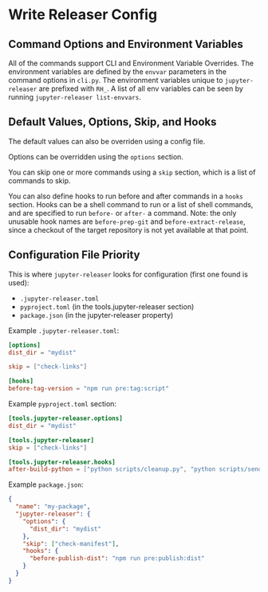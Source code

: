 # Write Releaser Config

## Command Options and Environment Variables

All of the commands support CLI and Environment Variable Overrides.
The environment variables are defined by the `envvar` parameters in the
command options in `cli.py`. The environment variables unique to
`jupyter-releaser` are prefixed with `RH_`. A list of all env variables can be seen
by running `jupyter-releaser list-envvars`.

## Default Values, Options, Skip, and Hooks

The default values can also be overriden using a config file.

Options can be overridden using the `options` section.

You can skip one or more commands using a `skip` section, which is a list of
commands to skip.

You can also define hooks to run before and after
commands in a `hooks` section. Hooks can be a shell command to run or
a list of shell commands, and are specified to run `before-` or `after-`
a command.
Note: the only unusable hook names are `before-prep-git` and `before-extract-release`, since a checkout of the target repository is not yet available at that point.

## Configuration File Priority

This is where `jupyter-releaser` looks for configuration (first one found is used):

- `.jupyter-releaser.toml`
- `pyproject.toml` (in the tools.jupyter-releaser section)
- `package.json` (in the jupyter-releaser property)

Example `.jupyter-releaser.toml`:

```toml
[options]
dist_dir = "mydist"

skip = ["check-links"]

[hooks]
before-tag-version = "npm run pre:tag:script"
```

Example `pyproject.toml` section:

```toml
[tools.jupyter-releaser.options]
dist_dir = "mydist"

[tools.jupyter-releaser]
skip = ["check-links"]

[tools.jupyter-releaser.hooks]
after-build-python = ["python scripts/cleanup.py", "python scripts/send_email.py"]
```

Example `package.json`:

```json
{
  "name": "my-package",
  "jupyter-releaser": {
    "options": {
      "dist_dir": "mydist"
    },
    "skip": ["check-manifest"],
    "hooks": {
      "before-publish-dist": "npm run pre:publish:dist"
    }
  }
}
```
